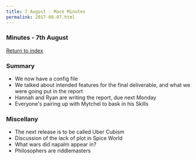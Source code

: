 ```yaml
---
title: 7 August - Mace Minutes
permalink: 2017-08-07.html
---
```


### Minutes - 7th August

[Return to index](../index.md)

### Summary
* We now have a config file
* We talked about intended features for the final deliverable, and what we were going put in the report
* Hannah and Ryan are writing the report, due next Monday
* Everyone's pairing up with Mytchel to bask in his Skills

### Miscellany
* The next release is to be called Uber Cubism
* Discussion of the lack of plot in Spice World
* What wars did napalm appear in?
* Philosophers are riddlemasters
